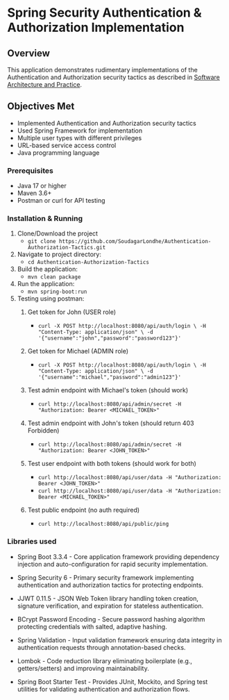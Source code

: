 # Spring Security Authentication & Authorization Implementation

## Overview
This application demonstrates rudimentary implementations of the Authentication and Authorization security tactics as described in [Software Architecture and Practice](https://www.oreilly.com/library/view/software-architecture-in/9780136885979/).

## Objectives Met
- Implemented Authentication and Authorization security tactics
- Used Spring Framework for implementation
- Multiple user types with different privileges
- URL-based service access control
- Java programming language

### Prerequisites
- Java 17 or higher
- Maven 3.6+
- Postman or curl for API testing

### Installation & Running
1. Clone/Download the project
    - `git clone https://github.com/SoudagarLondhe/Authentication-Authorization-Tactics.git`
2. Navigate to project directory:
    - `cd Authentication-Authorization-Tactics`
3. Build the application:
    - `mvn clean package`
4. Run the application:
    - `mvn spring-boot:run`
5. Testing using postman:
    1. Get token for John (USER role)
        - `curl -X POST http://localhost:8080/api/auth/login \
  -H "Content-Type: application/json" \
  -d '{"username":"john","password":"password123"}'`

    2. Get token for Michael (ADMIN role) 
        - `curl -X POST http://localhost:8080/api/auth/login \
  -H "Content-Type: application/json" \
  -d '{"username":"michael","password":"admin123"}'`

    3. Test admin endpoint with Michael's token (should work)
        - `curl http://localhost:8080/api/admin/secret -H "Authorization: Bearer <MICHAEL_TOKEN>"`

    4. Test admin endpoint with John's token (should return 403 Forbidden)
        - `curl http://localhost:8080/api/admin/secret -H "Authorization: Bearer <JOHN_TOKEN>"`

    5. Test user endpoint with both tokens (should work for both)
        - `curl http://localhost:8080/api/user/data -H "Authorization: Bearer <JOHN_TOKEN>"`
        - `curl http://localhost:8080/api/user/data -H "Authorization: Bearer <MICHAEL_TOKEN>"`

    6. Test public endpoint (no auth required)
        - `curl http://localhost:8080/api/public/ping`
    
### Libraries used 
- Spring Boot 3.3.4 - Core application framework providing dependency injection and auto-configuration for rapid security implementation.

- Spring Security 6 - Primary security framework implementing authentication and authorization tactics for protecting endpoints.

- JJWT 0.11.5 - JSON Web Token library handling token creation, signature verification, and expiration for stateless authentication.

- BCrypt Password Encoding - Secure password hashing algorithm protecting credentials with salted, adaptive hashing.

- Spring Validation - Input validation framework ensuring data integrity in authentication requests through annotation-based checks.

- Lombok - Code reduction library eliminating boilerplate (e.g., getters/setters) and improving maintainability.

- Spring Boot Starter Test - Provides JUnit, Mockito, and Spring test utilities for validating authentication and authorization flows.

